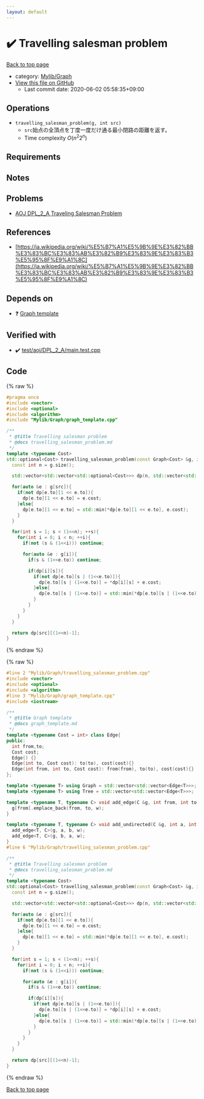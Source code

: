 ```yaml
---
layout: default
---
```


<!-- mathjax config similar to math.stackexchange -->
<script type="text/javascript" async
  src="https://cdnjs.cloudflare.com/ajax/libs/mathjax/2.7.5/MathJax.js?config=TeX-MML-AM_CHTML">
</script>
<script type="text/x-mathjax-config">
  MathJax.Hub.Config({
    TeX: { equationNumbers: { autoNumber: "AMS" }},
    tex2jax: {
      inlineMath: [ ['$','$'] ],
      processEscapes: true
    },
    "HTML-CSS": { matchFontHeight: false },
    displayAlign: "left",
    displayIndent: "2em"
  });
</script>

<script type="text/javascript" src="https://cdnjs.cloudflare.com/ajax/libs/jquery/3.4.1/jquery.min.js"></script>
<script src="https://cdn.jsdelivr.net/npm/jquery-balloon-js@1.1.2/jquery.balloon.min.js" integrity="sha256-ZEYs9VrgAeNuPvs15E39OsyOJaIkXEEt10fzxJ20+2I=" crossorigin="anonymous"></script>
<script type="text/javascript" src="../../../assets/js/copy-button.js"></script>
<link rel="stylesheet" href="../../../assets/css/copy-button.css" />


# :heavy_check_mark: Travelling salesman problem

<a href="../../../index.html">Back to top page</a>

* category: <a href="../../../index.html#791a56799ce3ef8e4fb5da8cbce3a9bf">Mylib/Graph</a>
* <a href="{{ site.github.repository_url }}/blob/master/Mylib/Graph/travelling_salesman_problem.cpp">View this file on GitHub</a>
    - Last commit date: 2020-06-02 05:58:35+09:00




## Operations

- `travelling_salesman_problem(g, int src)`
	- `src`始点の全頂点を丁度一度だけ通る最小閉路の距離を返す。
	- Time complexity $O(n^2 2^n)$

## Requirements

## Notes

## Problems

- [AOJ DPL_2_A Traveling Salesman Problem](http://judge.u-aizu.ac.jp/onlinejudge/description.jsp?id=DPL_2_A)

## References

- [https://ja.wikipedia.org/wiki/%E5%B7%A1%E5%9B%9E%E3%82%BB%E3%83%BC%E3%83%AB%E3%82%B9%E3%83%9E%E3%83%B3%E5%95%8F%E9%A1%8C](https://ja.wikipedia.org/wiki/%E5%B7%A1%E5%9B%9E%E3%82%BB%E3%83%BC%E3%83%AB%E3%82%B9%E3%83%9E%E3%83%B3%E5%95%8F%E9%A1%8C)


## Depends on

* :question: <a href="graph_template.cpp.html">Graph template</a>


## Verified with

* :heavy_check_mark: <a href="../../../verify/test/aoj/DPL_2_A/main.test.cpp.html">test/aoj/DPL_2_A/main.test.cpp</a>


## Code

<a id="unbundled"></a>
{% raw %}
```cpp
#pragma once
#include <vector>
#include <optional>
#include <algorithm>
#include "Mylib/Graph/graph_template.cpp"

/**
 * @title Travelling salesman problem
 * @docs travelling_salesman_problem.md
 */
template <typename Cost>
std::optional<Cost> travelling_salesman_problem(const Graph<Cost> &g, int src){
  const int n = g.size();

  std::vector<std::vector<std::optional<Cost>>> dp(n, std::vector<std::optional<Cost>>(1<<n));

  for(auto &e : g[src]){
    if(not dp[e.to][1 << e.to]){
      dp[e.to][1 << e.to] = e.cost;
    }else{
      dp[e.to][1 << e.to] = std::min(*dp[e.to][1 << e.to], e.cost);
    }
  }

  for(int s = 1; s < (1<<n); ++s){
    for(int i = 0; i < n; ++i){
      if(not (s & (1<<i))) continue;

      for(auto &e : g[i]){
        if(s & (1<<e.to)) continue;

        if(dp[i][s]){
          if(not dp[e.to][s | (1<<e.to)]){
            dp[e.to][s | (1<<e.to)] = *dp[i][s] + e.cost;
          }else{
            dp[e.to][s | (1<<e.to)] = std::min(*dp[e.to][s | (1<<e.to)], *dp[i][s] + e.cost);
          }
        }
      }
    }
  }

  return dp[src][(1<<n)-1];
}

```
{% endraw %}

<a id="bundled"></a>
{% raw %}
```cpp
#line 2 "Mylib/Graph/travelling_salesman_problem.cpp"
#include <vector>
#include <optional>
#include <algorithm>
#line 3 "Mylib/Graph/graph_template.cpp"
#include <iostream>

/**
 * @title Graph template
 * @docs graph_template.md
 */
template <typename Cost = int> class Edge{
public:
  int from,to;
  Cost cost;
  Edge() {}
  Edge(int to, Cost cost): to(to), cost(cost){}
  Edge(int from, int to, Cost cost): from(from), to(to), cost(cost){}
};

template <typename T> using Graph = std::vector<std::vector<Edge<T>>>;
template <typename T> using Tree = std::vector<std::vector<Edge<T>>>;

template <typename T, typename C> void add_edge(C &g, int from, int to, T w = 1){
  g[from].emplace_back(from, to, w);
}

template <typename T, typename C> void add_undirected(C &g, int a, int b, T w = 1){
  add_edge<T, C>(g, a, b, w);
  add_edge<T, C>(g, b, a, w);
}
#line 6 "Mylib/Graph/travelling_salesman_problem.cpp"

/**
 * @title Travelling salesman problem
 * @docs travelling_salesman_problem.md
 */
template <typename Cost>
std::optional<Cost> travelling_salesman_problem(const Graph<Cost> &g, int src){
  const int n = g.size();

  std::vector<std::vector<std::optional<Cost>>> dp(n, std::vector<std::optional<Cost>>(1<<n));

  for(auto &e : g[src]){
    if(not dp[e.to][1 << e.to]){
      dp[e.to][1 << e.to] = e.cost;
    }else{
      dp[e.to][1 << e.to] = std::min(*dp[e.to][1 << e.to], e.cost);
    }
  }

  for(int s = 1; s < (1<<n); ++s){
    for(int i = 0; i < n; ++i){
      if(not (s & (1<<i))) continue;

      for(auto &e : g[i]){
        if(s & (1<<e.to)) continue;

        if(dp[i][s]){
          if(not dp[e.to][s | (1<<e.to)]){
            dp[e.to][s | (1<<e.to)] = *dp[i][s] + e.cost;
          }else{
            dp[e.to][s | (1<<e.to)] = std::min(*dp[e.to][s | (1<<e.to)], *dp[i][s] + e.cost);
          }
        }
      }
    }
  }

  return dp[src][(1<<n)-1];
}

```
{% endraw %}

<a href="../../../index.html">Back to top page</a>

